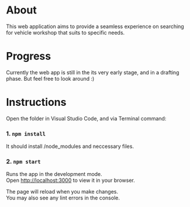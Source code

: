 # About
This web application aims to provide a seamless experience on searching for vehicle workshop that suits to specific needs. 

# Progress
Currently the web app is still in the its very early stage, and in a drafting phase. But feel free to look around :)

# Instructions

Open the folder in Visual Studio Code, and via Terminal command:

### 1. `npm install`

It should install /node_modules and neccessary files.

### 2. `npm start`

Runs the app in the development mode.\
Open [http://localhost:3000](http://localhost:3000) to view it in your browser.

The page will reload when you make changes.\
You may also see any lint errors in the console.
